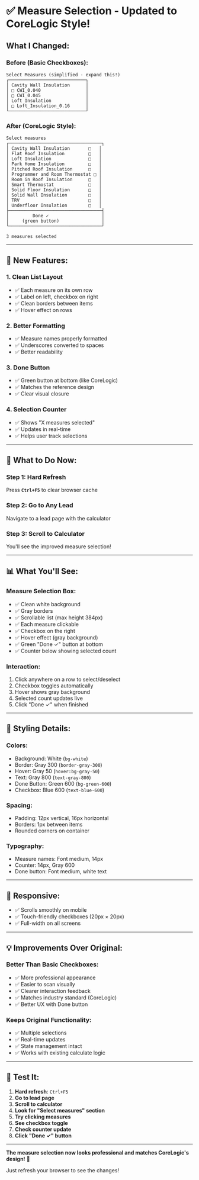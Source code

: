 # ✅ Measure Selection - Updated to CoreLogic Style!

## What I Changed:

### Before (Basic Checkboxes):
```
Select Measures (simplified - expand this!)
┌─────────────────────────────┐
│ Cavity Wall Insulation      │
│ □ CWI_0.040                 │
│ □ CWI_0.045                 │
│ Loft Insulation             │
│ □ Loft_Insulation_0.16      │
└─────────────────────────────┘
```

### After (CoreLogic Style):
```
Select measures
┌───────────────────────────────────┐
│ Cavity Wall Insulation       □   │
│ Flat Roof Insulation         □   │
│ Loft Insulation              □   │
│ Park Home Insulation         □   │
│ Pitched Roof Insulation      □   │
│ Programmer and Room Thermostat □ │
│ Room in Roof Insulation      □   │
│ Smart Thermostat             □   │
│ Solid Floor Insulation       □   │
│ Solid Wall Insulation        □   │
│ TRV                          □   │
│ Underfloor Insulation        □   │
├───────────────────────────────────┤
│         Done ✓                    │
│     (green button)                │
└───────────────────────────────────┘

3 measures selected
```

---

## 🎨 New Features:

### 1. Clean List Layout
- ✅ Each measure on its own row
- ✅ Label on left, checkbox on right
- ✅ Clean borders between items
- ✅ Hover effect on rows

### 2. Better Formatting
- ✅ Measure names properly formatted
- ✅ Underscores converted to spaces
- ✅ Better readability

### 3. Done Button
- ✅ Green button at bottom (like CoreLogic)
- ✅ Matches the reference design
- ✅ Clear visual closure

### 4. Selection Counter
- ✅ Shows "X measures selected"
- ✅ Updates in real-time
- ✅ Helps user track selections

---

## 🚀 What to Do Now:

### Step 1: Hard Refresh
Press **`Ctrl+F5`** to clear browser cache

### Step 2: Go to Any Lead
Navigate to a lead page with the calculator

### Step 3: Scroll to Calculator
You'll see the improved measure selection!

---

## 📊 What You'll See:

### Measure Selection Box:
- ✅ Clean white background
- ✅ Gray borders
- ✅ Scrollable list (max height 384px)
- ✅ Each measure clickable
- ✅ Checkbox on the right
- ✅ Hover effect (gray background)
- ✅ Green "Done ✓" button at bottom
- ✅ Counter below showing selected count

### Interaction:
1. Click anywhere on a row to select/deselect
2. Checkbox toggles automatically
3. Hover shows gray background
4. Selected count updates live
5. Click "Done ✓" when finished

---

## 🎨 Styling Details:

### Colors:
- Background: White (`bg-white`)
- Border: Gray 300 (`border-gray-300`)
- Hover: Gray 50 (`hover:bg-gray-50`)
- Text: Gray 800 (`text-gray-800`)
- Done Button: Green 600 (`bg-green-600`)
- Checkbox: Blue 600 (`text-blue-600`)

### Spacing:
- Padding: 12px vertical, 16px horizontal
- Borders: 1px between items
- Rounded corners on container

### Typography:
- Measure names: Font medium, 14px
- Counter: 14px, Gray 600
- Done button: Font medium, white text

---

## 📱 Responsive:
- ✅ Scrolls smoothly on mobile
- ✅ Touch-friendly checkboxes (20px × 20px)
- ✅ Full-width on all screens

---

## 💡 Improvements Over Original:

### Better Than Basic Checkboxes:
- ✅ More professional appearance
- ✅ Easier to scan visually
- ✅ Clearer interaction feedback
- ✅ Matches industry standard (CoreLogic)
- ✅ Better UX with Done button

### Keeps Original Functionality:
- ✅ Multiple selections
- ✅ Real-time updates
- ✅ State management intact
- ✅ Works with existing calculate logic

---

## 🎯 Test It:

1. **Hard refresh**: `Ctrl+F5`
2. **Go to lead page**
3. **Scroll to calculator**
4. **Look for "Select measures" section**
5. **Try clicking measures**
6. **See checkbox toggle**
7. **Check counter update**
8. **Click "Done ✓" button**

---

**The measure selection now looks professional and matches CoreLogic's design!** 🎉

Just refresh your browser to see the changes!

